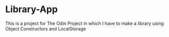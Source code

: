# Library-App
This is a project for The Odin Project in which I have to make a library using Object Constructors and LocalStorage
